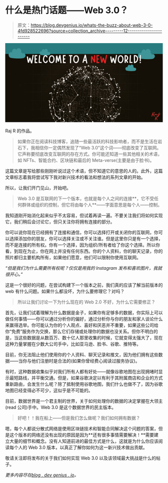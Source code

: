 # 什么是热门话题——Web 3.0？

> 原文：<https://blog.devgenius.io/whats-the-buzz-about-web-3-0-4fd928522696?source=collection_archive---------12----------------------->

![](img/8d2f5ddf40cda258641b3163fa0f96f6.png)

Raj R 的作品。

> 如果你正在阅读科技博客，追随一些最活跃的科技影响者，而不是生活在岩石下，我相信你一定偶然发现了“Web 3.0”这个词——彻底改变了互联网。它声称要彻底改变互联网的存在方式。你可能还知道一些其他相关的术语，如 NFTs、智能合约、区块链和最后的 Meta-verse(主要是由于脸书)。

这篇文章是写给那些刚刚听说过这个术语，但不知道它的意思的人的。此外，这篇文章标志着我将尝试写下我对新兴技术的看法和想法的系列文章的开始。

所以，让我们开门见山，开始吧。

> Web 3.0 是互联网的下一个版本，也就是每个人之间的连接**，它不受任何群体或组织的控制，但它将由每个人**——字面意思是每个人——控制。

我知道刚开始消化起来似乎不太容易，但试着再读一遍。不要关注我们将如何实现它，我们稍后会讨论它，但只关注你将拥有连接的部分。

你可以说你现在已经拥有了连接和通信，你可以选择打开或关闭你的互联网，你可以选择添加你的朋友，你可以选择关注或不关注谁。但是这里你只是有一个选择，而不是连接的所有权。你有一个选择，因为组织/所有者给了你这个选择。所以你看，到现在为止，你在网上并没有任何东西。你的个人资料，你的聊天记录，你的照片都归主要机构所有，如果他们愿意，他们可以限制你使用互联网。

*“但是我们为什么需要所有权呢？仅仅是用我的 Instagram 发布和喜欢图片，我就很开心。”*

这是一个很好的问题，在尝试构建下一个版本之前，我们真的应该了解当前版本的 web 有什么问题。如果什么都没坏，为什么要修理它？对吗？

> 所以让我们讨论一下为什么现在的 Web 2.0 不好，为什么它需要修正？

首先，让我们试着理解为什么数据是金子，如果你有足够多的数据，你实际上可以做任何事情——你可以通过分析你的偏好，通过分析你与你的朋友和家人谈论什么来赢得选举。你可能认为你的个人观点、喜好和厌恶并不重要，如果这些公司给你“免费”服务作为交换，那么它们存储或处理你的数据也没关系。但你不明白的是，当这些数据是从数百万、数十亿人那里收集的时候，它就变得太强大了，现在这种力量掌握在少数大公司手中，比如亚马逊、脸书、谷歌、推特等。

目前，你无法阻止他们使用你的个人资料、聊天记录和推文，因为他们拥有这些数据——当你与他们注册时是合法的(如果你曾经费心阅读过服务协议)。

有时，这种数据收集似乎对我们所有人都有好处——就像谷歌地图在出现拥堵时显示最短路线，并平衡交通。但是，如果谷歌决定以有利于其附属商店和企业的方式重新路由，会发生什么呢？除了抵制使用谷歌地图，我们什么也做不了，因为谷歌地图已经变得必不可少，这似乎是不可能的。

目前，数据世界是一个君主制的世界，关于如何处理你的数据的决定掌握在大领主(read 公司)手中。Web 3.0 是这个数据世界的民主版本。

> 好吧！！我在船上——但是我们怎么做呢？我们如何拥有数据？

嗯，每个人都说分散式网络是使用区块链技术和智能合同解决这个问题的答案，但是这个版本的网络还没有出现的原因是因为**还有很多事情需要解决！**需要建立大量的细节和概念。没有人知道前进的最佳方式是什么，这就是为什么你应该阅读每个人的 Web 3.0 版本，以真正了解你如何为这一新兴技术做出贡献。

敬请关注即将发布的关于我们如何实现 Web 3.0 以及该领域最大挑战是什么的帖子。

*更多内容尽在*[*blog . dev genius . io*](http://blog.devgenius.io)*。*
